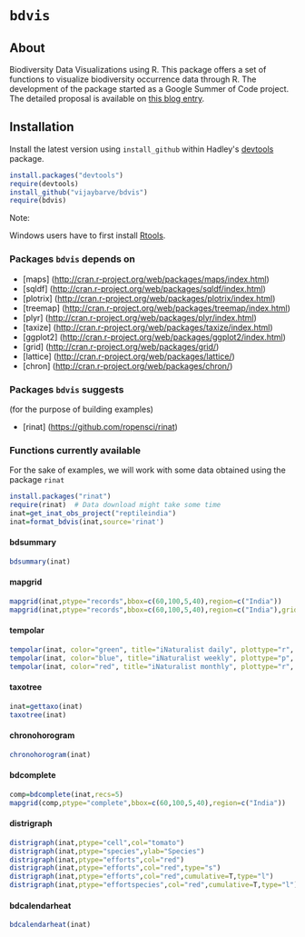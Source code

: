 
# `bdvis`


## About 
Biodiversity Data Visualizations using R. This package offers a set of
functions to visualize biodiversity occurrence data through R. The development
of the package started as a Google Summer of Code project. The detailed proposal
is available on [this blog
entry](http://vijaybarve.wordpress.com/2013/04/29/gsoc-proposal-2013-biodiversity-visualizations-using-r/).

## Installation
Install the latest version using `install_github` within Hadley's [devtools](https://github.com/hadley/devtools) package.

```r
install.packages("devtools") 
require(devtools)
install_github("vijaybarve/bdvis") 
require(bdvis) 
```

Note:

Windows users have to first install
[Rtools](https://cran.r-project.org/bin/windows/Rtools/).

### Packages `bdvis` depends on 
+ [maps] (http://cran.r-project.org/web/packages/maps/index.html) 
+ [sqldf] (http://cran.r-project.org/web/packages/sqldf/index.html) 
+ [plotrix] (http://cran.r-project.org/web/packages/plotrix/index.html) 
+ [treemap] (http://cran.r-project.org/web/packages/treemap/index.html) 
+ [plyr] (http://cran.r-project.org/web/packages/plyr/index.html) 
+ [taxize] (http://cran.r-project.org/web/packages/taxize/index.html) 
+ [ggplot2] (http://cran.r-project.org/web/packages/ggplot2/index.html) 
+ [grid] (http://cran.r-project.org/web/packages/grid/) 
+ [lattice] (http://cran.r-project.org/web/packages/lattice/) 
+ [chron] (http://cran.r-project.org/web/packages/chron/)

### Packages `bdvis` suggests 
(for the purpose of building examples) 
+ [rinat] (https://github.com/ropensci/rinat)


### Functions currently available

For the sake of examples, we will work with some data obtained using the package
`rinat`

```r 
install.packages("rinat") 
require(rinat)  # Data download might take some time
inat=get_inat_obs_project("reptileindia") 
inat=format_bdvis(inat,source='rinat')
```

#### bdsummary

```r
bdsummary(inat) 
```

#### mapgrid

```r 
mapgrid(inat,ptype="records",bbox=c(60,100,5,40),region=c("India")) 
mapgrid(inat,ptype="records",bbox=c(60,100,5,40),region=c("India"),gridscale=0.1) 
```

#### tempolar 
```r 
tempolar(inat, color="green", title="iNaturalist daily", plottype="r", timescale="d") 
tempolar(inat, color="blue", title="iNaturalist weekly", plottype="p", timescale="w") 
tempolar(inat, color="red", title="iNaturalist monthly", plottype="r", timescale="m") 
``` 

#### taxotree

```r 
inat=gettaxo(inat) 
taxotree(inat) 
```

#### chronohorogram

```r 
chronohorogram(inat) 
```

#### bdcomplete

```r 
comp=bdcomplete(inat,recs=5)
mapgrid(comp,ptype="complete",bbox=c(60,100,5,40),region=c("India"))
```

#### distrigraph

```r 
distrigraph(inat,ptype="cell",col="tomato") 
distrigraph(inat,ptype="species",ylab="Species") 
distrigraph(inat,ptype="efforts",col="red") 
distrigraph(inat,ptype="efforts",col="red",type="s") 
distrigraph(inat,ptype="efforts",col="red",cumulative=T,type="l")
distrigraph(inat,ptype="effortspecies",col="red",cumulative=T,type="l")
``` 

#### bdcalendarheat

```r 
bdcalendarheat(inat) 
```